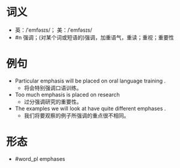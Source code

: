 # 词义
- 英：/ˈemfəsɪs/； 美：/ˈemfəsɪs/
- #n 强调；(对某个词或短语的)强调，加重语气，重读；重视；重要性
# 例句
- Particular emphasis will be placed on oral language training .
	- 将会特别强调口语训练。
- Too much emphasis is placed on research
	- 过分强调研究的重要性。
- The examples we will look at have quite different emphases .
	- 我们将要观察的例子所强调的重点很不相同。
# 形态
- #word_pl emphases
